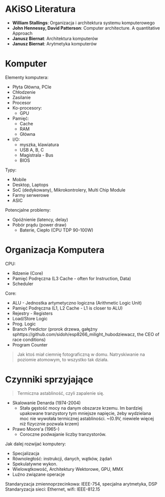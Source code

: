 # AKiSO Literatura

- **William Stallings**: Organizacja i architektura systemu komputerowego
- **John Hennessy, David Patterson**: Computer architecture. A quantitative Approach
- **Janusz Biernat**: Architektura komputerów
- **Janusz Biernat**: Arytmetyka komputerów

# Komputer

Elementy komputera:
- Płyta Główna, PCIe
- Chłodzenie
- Zasilanie
- Procesor
- Ko-procesory:
  - GPU 
- Pamięć:
  - Cache
  - RAM
  - Główna
- I/O:
  - myszka, klawiatura
  - USB A, B, C
  - Magistrala - Bus
  - BIOS

Typy:
- Mobile
- Desktop, Laptops
- SoC (dedykowany), Mikrokontrolery, Multi Chip Module
- Farmy serwerowe
- ASIC

Potencjalne problemy:
- Opóźnienie (latency, delay)
- Pobór prądu (power draw)
  - Baterie, Ciepło (CPU TDP 90-100W)

# Organizacja Komputera

CPU:
- Rdzenie (Core)
- Pamięć Podręczna (L3 Cache - often for Instruction, Data)
- Scheduler

Core:
- ALU - Jednostka artymetyczno logiczna (Arithmetic Logic Unit)
- Pamięć Podręczna (L1, L2 Cache - L1 is closer to ALU)
- Rejestry - Registers
- Load/Store Logic
- Prog. Logic
- Branch Predictor (prorok drzewa, gałężny sphttps://github.com/sidoh/esp8266_milight_hubodziewacz, the CEO of race conditions)
- Program Counter

> Jak ktoś miał ciemnię fotograficzną w domu. Natryskiwanie na poziomie atomowym, to wszystko tak działa.

# Czynniki sprzyjające

> Termiczna astabliność, czyli zapalenie się.

- Skalowanie Denarda (1974-2004)
  - Stała gęstość mocy na danym obszarze krzemu. Im bardziej upakowane tranzystory tym mniejsze napięcie, żeby wydzielana moc nie wywołała termicznej astabliności. ~(0.9V, niewiele więcej niż fizycznie pozwala krzem)
- Prawo Moore'a (1965-)
  - Coroczne podwajanie liczby tranzystorów.

Jak dalej rozwijać komputery:
- Specjalizacja
- Równoległość: instrukcji, danych, wątków, żądań
- Spekulatywne wykon.
- Wielowątkowość, Architektury Wektorowe, GPU, MMX
- Luźno związane operacje

Standaryzacja zmiennoprzecinkowa: IEEE-754, specjalna arytmetyka, DSP
Standaryzacja sieci: Ethernet, wifi: IEEE-812.15